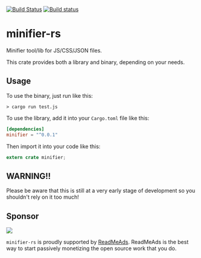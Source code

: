 [![Build Status](https://api.travis-ci.org/GuillaumeGomez/minifier-rs.png?branch=master)](https://travis-ci.org/GuillaumeGomez/minifier-rs) [![Build status](https://ci.appveyor.com/api/projects/status/5bj86vqsah7927tc?svg=true)](https://ci.appveyor.com/project/GuillaumeGomez/minifier-rs)

# minifier-rs

Minifier tool/lib for JS/CSS/JSON files.

This crate provides both a library and binary, depending on your needs. 

## Usage

To use the binary, just run like this:

```
> cargo run test.js
```

To use the library, add it into your `Cargo.toml` file like this:

```toml
[dependencies]
minifier = "^0.0.1"
```

Then import it into your code like this:

```rust
extern crate minifier;
```

## WARNING!!

Please be aware that this is still at a very early stage of development so you shouldn't rely on it too much!

## Sponsor

<a href="https://g.readmeads.com/readmeads-minifier-rs" target="_blank">
    <img src="https://assets.readmeads.com/advertisers/readmeads/minifier-rs.png?" />
</a>

`minifier-rs` is proudly supported by [ReadMeAds](https://g.readmeads.com/readmeads-minifier-rs). ReadMeAds is the best way to start passively monetizing the open source work that you do. 
